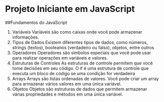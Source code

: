 # Projeto Iniciante em JavaScript

##Fundamentos do JavaScript
 1. Variáveis
    Variáveis são como caixas onde você pode armazenar informações. 
 2. Tipos de Dados
    Existem diferentes tipos de dados, como números, strings (textos), booleanos (verdadeiro ou falso), objetos, entre outros
 3. Operadores
    Operadores são símbolos especiais que você pode usar para realizar operações em variáveis e valores.
 4. Estruturas de Controles
    As estruturas de controle permitem que você tome decisões em seu código. O if é uma estrutura de controle que executa um bloco de código se uma condição for verdadeira
 5. Arrays
    Arrays são listas ordenadas de valores. Você pode criar um array para armazenar vários valores em uma única variável. 
 6. Objetos
    Objetos são estruturas de dados que permitem armazenar várias propriedades e métodos em uma única variável.
